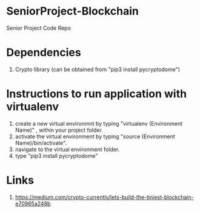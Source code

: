 # SeniorProject-Blockchain
Senior Project Code Repo

# Dependencies
1. Crypto library (can be obtained from "pip3 install pycryptodome")

# Instructions to run application with virtualenv
1. create a new virtual environmnt by typing "virtualenv (Environment Name)" , within your project folder.
2. activate the virtual environment by typing "source (Environment Name)/bin/activate".
3. navigate to the virtual environment folder.
4. type "pip3 install pycryptodome"


# Links
1. https://medium.com/crypto-currently/lets-build-the-tiniest-blockchain-e70965a248b

